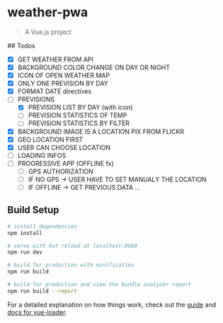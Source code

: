 # weather-pwa

> A Vue.js project

## Todos
- [x] GET WEATHER FROM API
- [x] BACKGROUND COLOR CHANGE ON DAY OR NIGHT
- [x] ICON OF OPEN WEATHER MAP
- [x] ONLY ONE PREVISION BY DAY
- [x] FORMAT DATE directives
- [ ] PREVISIONS
  - [x] PREVISION LIST BY DAY (with icon)
  - [ ] PREVISION STATISTICS OF TEMP
  - [ ] PREVISION STATISTICS BY FILTER
- [x] BACKGROUND IMAGE IS A LOCATION PIX FROM FLICKR
- [x] GEO LOCATION FIRST
- [x] USER CAN CHOOSE LOCATION
- [ ] LOADING INFOS
- [ ] PROGRESSIVE APP (OFFLINE fx)
    - [ ] GPS AUTHORIZATION
    - [ ] IF NO GPS -> USER HAVE TO SET MANUALY THE LOCATION
    - [ ] IF OFFLINE -> GET PREVIOUS DATA
...

## Build Setup

``` bash
# install dependencies
npm install

# serve with hot reload at localhost:8080
npm run dev

# build for production with minification
npm run build

# build for production and view the bundle analyzer report
npm run build --report
```

For a detailed explanation on how things work, check out the [guide](http://vuejs-templates.github.io/webpack/) and [docs for vue-loader](http://vuejs.github.io/vue-loader).
